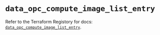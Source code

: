 # `data_opc_compute_image_list_entry`

Refer to the Terraform Registory for docs: [`data_opc_compute_image_list_entry`](https://www.terraform.io/docs/providers/opc/d/compute_image_list_entry).
